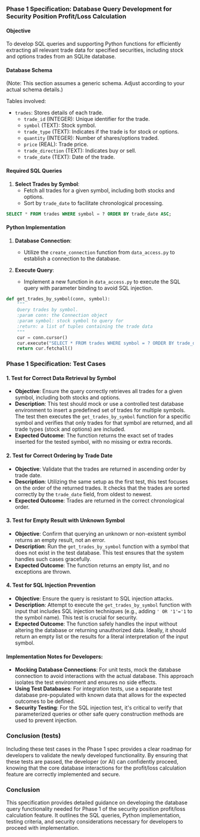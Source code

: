 
### Phase 1 Specification: Database Query Development for Security Position Profit/Loss Calculation

#### Objective
To develop SQL queries and supporting Python functions for efficiently extracting all relevant trade data for specified securities, including stock and options trades from an SQLite database.

#### Database Schema
(Note: This section assumes a generic schema. Adjust according to your actual schema details.)

Tables involved:
- `trades`: Stores details of each trade.
  - `trade_id` (INTEGER): Unique identifier for the trade.
  - `symbol` (TEXT): Stock symbol.
  - `trade_type` (TEXT): Indicates if the trade is for stock or options.
  - `quantity` (INTEGER): Number of shares/options traded.
  - `price` (REAL): Trade price.
  - `trade_direction` (TEXT): Indicates buy or sell.
  - `trade_date` (TEXT): Date of the trade.

#### Required SQL Queries

1. **Select Trades by Symbol**:
   - Fetch all trades for a given symbol, including both stocks and options.
   - Sort by `trade_date` to facilitate chronological processing.

```sql
SELECT * FROM trades WHERE symbol = ? ORDER BY trade_date ASC;
```

#### Python Implementation

1. **Database Connection**:
   - Utilize the `create_connection` function from `data_access.py` to establish a connection to the database.

2. **Execute Query**:
   - Implement a new function in `data_access.py` to execute the SQL query with parameter binding to avoid SQL injection.

```python
def get_trades_by_symbol(conn, symbol):
    """
    Query trades by symbol.
    :param conn: the Connection object
    :param symbol: stock symbol to query for
    :return: a list of tuples containing the trade data
    """
    cur = conn.cursor()
    cur.execute("SELECT * FROM trades WHERE symbol = ? ORDER BY trade_date ASC", (symbol,))
    return cur.fetchall()
```


### Phase 1 Specification: Test Cases

#### 1. Test for Correct Data Retrieval by Symbol
- **Objective**: Ensure the query correctly retrieves all trades for a given symbol, including both stocks and options.
- **Description**: This test should mock or use a controlled test database environment to insert a predefined set of trades for multiple symbols. The test then executes the `get_trades_by_symbol` function for a specific symbol and verifies that only trades for that symbol are returned, and all trade types (stock and options) are included.
- **Expected Outcome**: The function returns the exact set of trades inserted for the tested symbol, with no missing or extra records.

#### 2. Test for Correct Ordering by Trade Date
- **Objective**: Validate that the trades are returned in ascending order by trade date.
- **Description**: Utilizing the same setup as the first test, this test focuses on the order of the returned trades. It checks that the trades are sorted correctly by the `trade_date` field, from oldest to newest.
- **Expected Outcome**: Trades are returned in the correct chronological order.

#### 3. Test for Empty Result with Unknown Symbol
- **Objective**: Confirm that querying an unknown or non-existent symbol returns an empty result, not an error.
- **Description**: Run the `get_trades_by_symbol` function with a symbol that does not exist in the test database. This test ensures that the system handles such cases gracefully.
- **Expected Outcome**: The function returns an empty list, and no exceptions are thrown.

#### 4. Test for SQL Injection Prevention
- **Objective**: Ensure the query is resistant to SQL injection attacks.
- **Description**: Attempt to execute the `get_trades_by_symbol` function with input that includes SQL injection techniques (e.g., adding `' OR '1'='1` to the symbol name). This test is crucial for security.
- **Expected Outcome**: The function safely handles the input without altering the database or returning unauthorized data. Ideally, it should return an empty list or the results for a literal interpretation of the input symbol.

#### Implementation Notes for Developers:
- **Mocking Database Connections**: For unit tests, mock the database connection to avoid interactions with the actual database. This approach isolates the test environment and ensures no side effects.
- **Using Test Databases**: For integration tests, use a separate test database pre-populated with known data that allows for the expected outcomes to be defined.
- **Security Testing**: For the SQL injection test, it's critical to verify that parameterized queries or other safe query construction methods are used to prevent injection.

### Conclusion (tests)
Including these test cases in the Phase 1 spec provides a clear roadmap for developers to validate the newly developed functionality. By ensuring that these tests are passed, the developer (or AI) can confidently proceed, knowing that the core database interactions for the profit/loss calculation feature are correctly implemented and secure.

### Conclusion
This specification provides detailed guidance on developing the database query functionality needed for Phase 1 of the security position profit/loss calculation feature. It outlines the SQL queries, Python implementation, testing criteria, and security considerations necessary for developers to proceed with implementation.

